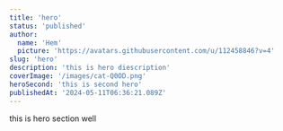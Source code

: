 ```yaml
---
title: 'hero'
status: 'published'
author:
  name: 'Hem'
  picture: 'https://avatars.githubusercontent.com/u/112458846?v=4'
slug: 'hero'
description: 'this is hero diescription'
coverImage: '/images/cat-Q0OD.png'
heroSecond: 'this is second hero'
publishedAt: '2024-05-11T06:36:21.089Z'
---
```


this is hero section well